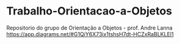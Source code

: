 # Trabalho-Orientacao-a-Objetos
Repositorio do grupo de Orientação a Objetos - prof. Andre Lanna
https://app.diagrams.net/#G1QiY6X73ix1tshsH7dt-HCZxRaBLKLEl1 
